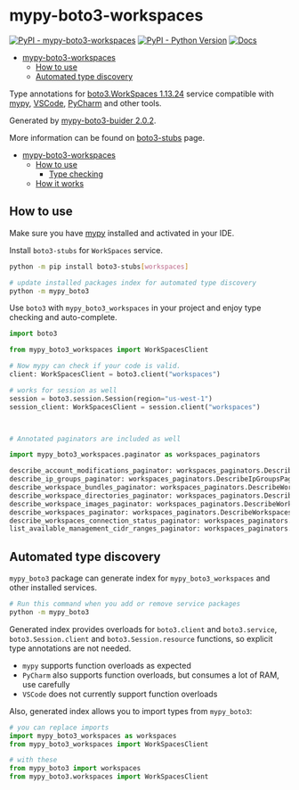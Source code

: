 # mypy-boto3-workspaces

[![PyPI - mypy-boto3-workspaces](https://img.shields.io/pypi/v/mypy-boto3-workspaces.svg?color=blue)](https://pypi.org/project/mypy-boto3-workspaces)
[![PyPI - Python Version](https://img.shields.io/pypi/pyversions/mypy-boto3-workspaces.svg?color=blue)](https://pypi.org/project/mypy-boto3-workspaces)
[![Docs](https://img.shields.io/readthedocs/mypy-boto3-builder.svg?color=blue)](https://mypy-boto3-builder.readthedocs.io/)

- [mypy-boto3-workspaces](#mypy-boto3-workspaces)
  - [How to use](#how-to-use)
  - [Automated type discovery](#automated-type-discovery)


Type annotations for
[boto3.WorkSpaces 1.13.24](https://boto3.amazonaws.com/v1/documentation/api/1.13.24/reference/services/workspaces.html#WorkSpaces) service
compatible with [mypy](https://github.com/python/mypy), [VSCode](https://code.visualstudio.com/),
[PyCharm](https://www.jetbrains.com/pycharm/) and other tools.

Generated by [mypy-boto3-buider 2.0.2](https://github.com/vemel/mypy_boto3_builder).

More information can be found on [boto3-stubs](https://pypi.org/project/boto3-stubs/) page.

- [mypy-boto3-workspaces](#mypy-boto3-workspaces)
  - [How to use](#how-to-use)
    - [Type checking](#type-checking)
  - [How it works](#how-it-works)

## How to use

Make sure you have [mypy](https://github.com/python/mypy) installed and activated in your IDE.

Install `boto3-stubs` for `WorkSpaces` service.

```bash
python -m pip install boto3-stubs[workspaces]

# update installed packages index for automated type discovery
python -m mypy_boto3
```

Use `boto3` with `mypy_boto3_workspaces` in your project and enjoy type checking and auto-complete.

```python
import boto3

from mypy_boto3_workspaces import WorkSpacesClient

# Now mypy can check if your code is valid.
client: WorkSpacesClient = boto3.client("workspaces")

# works for session as well
session = boto3.session.Session(region="us-west-1")
session_client: WorkSpacesClient = session.client("workspaces")



# Annotated paginators are included as well

import mypy_boto3_workspaces.paginator as workspaces_paginators

describe_account_modifications_paginator: workspaces_paginators.DescribeAccountModificationsPaginator = client.get_paginator("describe_account_modifications")
describe_ip_groups_paginator: workspaces_paginators.DescribeIpGroupsPaginator = client.get_paginator("describe_ip_groups")
describe_workspace_bundles_paginator: workspaces_paginators.DescribeWorkspaceBundlesPaginator = client.get_paginator("describe_workspace_bundles")
describe_workspace_directories_paginator: workspaces_paginators.DescribeWorkspaceDirectoriesPaginator = client.get_paginator("describe_workspace_directories")
describe_workspace_images_paginator: workspaces_paginators.DescribeWorkspaceImagesPaginator = client.get_paginator("describe_workspace_images")
describe_workspaces_paginator: workspaces_paginators.DescribeWorkspacesPaginator = client.get_paginator("describe_workspaces")
describe_workspaces_connection_status_paginator: workspaces_paginators.DescribeWorkspacesConnectionStatusPaginator = client.get_paginator("describe_workspaces_connection_status")
list_available_management_cidr_ranges_paginator: workspaces_paginators.ListAvailableManagementCidrRangesPaginator = client.get_paginator("list_available_management_cidr_ranges")
```

## Automated type discovery

`mypy_boto3` package can generate index for `mypy_boto3_workspaces` and other installed services.

```bash
# Run this command when you add or remove service packages
python -m mypy_boto3
```

Generated index provides overloads for `boto3.client` and `boto3.service`,
`boto3.Session.client` and `boto3.Session.resource` functions,
so explicit type annotations are not needed.

- `mypy` supports function overloads as expected
- `PyCharm` also supports function overloads, but consumes a lot of RAM, use carefully
- `VSCode` does not currently support function overloads

Also, generated index allows you to import types from `mypy_boto3`:

```python
# you can replace imports
import mypy_boto3_workspaces as workspaces
from mypy_boto3_workspaces import WorkSpacesClient

# with these
from mypy_boto3 import workspaces
from mypy_boto3.workspaces import WorkSpacesClient
```